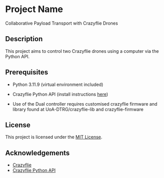 # Project Name

Collaborative Payload Transport with Crazyflie Drones

## Description

This project aims to control two Crazyflie drones using a computer via the Python API.

## Prerequisites

-   Python 3.11.9 (virtual environment included)
-   Crazyflie Python API (install instructions [here](https://github.com/bitcraze/crazyflie-lib-python))

-   Use of the Dual controller requires customised crazyflie firmware and library found at UoA-DTRG/crazyflie-lib and crazyflie-firmware

## License

This project is licensed under the [MIT License](LICENSE).

## Acknowledgements

-   [Crazyflie](https://www.bitcraze.io/crazyflie-2-1/)
-   [Crazyflie Python API](https://github.com/bitcraze/crazyflie-lib-python)
